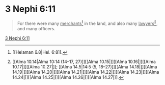 # 3 Nephi 6:11

> For there were many <u>merchants</u>[^a] in the land, and also many <u>lawyers</u>[^b], and many officers.

[3 Nephi 6:11](https://www.churchofjesuschrist.org/study/scriptures/bofm/3-ne/6?lang=eng&id=p11#p11)


[^a]: [[Helaman 6.8|Hel. 6:8]].  
[^b]: [[Alma 10.14|Alma 10:14 (14–17, 27)]][[Alma 10.15|]][[Alma 10.16|]][[Alma 10.17|]][[Alma 10.27|]]; [[Alma 14.5|14:5 (5, 18–27)]][[Alma 14.18|]][[Alma 14.19|]][[Alma 14.20|]][[Alma 14.21|]][[Alma 14.22|]][[Alma 14.23|]][[Alma 14.24|]][[Alma 14.25|]][[Alma 14.26|]][[Alma 14.27|]].  
